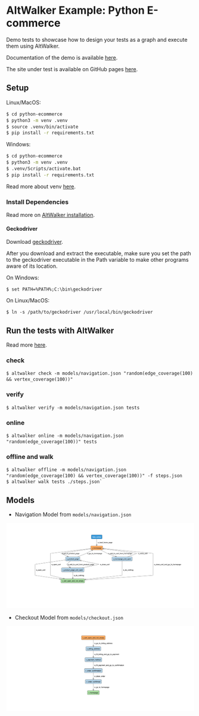 # AltWalker Example: Python E-commerce

Demo tests to showcase how to design your tests as a graph and execute them using AltWalker.

Documentation of the demo is available [here](https://altwalker.github.io/altwalker/examples/python/e-commerce-demo.html).

The site under test is available on GitHub pages [here](https://altwalker.github.io/jekyll-ecommerce/).

## Setup

Linux/MacOS:

```bash
$ cd python-ecommerce
$ python3 -m venv .venv
$ source .venv/bin/activate
$ pip install -r requirements.txt
```

Windows:

```bash
$ cd python-ecommerce
$ python3 -m venv .venv
$ .venv/Scripts/activate.bat
$ pip install -r requirements.txt
```

Read more about venv [here](https://docs.python.org/3/library/venv.html).

### Install Dependencies

Read more on [AltWalker installation](https://altwalker.github.io/altwalker/installation.html).

#### Geckodriver

Download [geckodriver](https://github.com/mozilla/geckodriver/releases).

After you download and extract the executable, make sure you set the path to the geckodriver executable in the Path variable to make other programs aware of its location.

On Windows:

```
$ set PATH=%PATH%;C:\bin\geckodriver
```

On Linux/MacOS:

```
$ ln -s /path/to/geckodriver /usr/local/bin/geckodriver
```

## Run the tests with AltWalker

Read more [here](https://altwalker.github.io/altwalker/examples/python/e-commerce-demo.html).

### check

```
$ altwalker check -m models/navigation.json "random(edge_coverage(100) && vertex_coverage(100))"
```

### verify

```
$ altwalker verify -m models/navigation.json tests
```

### online

```
$ altwalker online -m models/navigation.json "random(edge_coverage(100))" tests
```

### offline and walk

```
$ altwalker offline -m models/navigation.json "random(edge_coverage(100) && vertex_coverage(100))" -f steps.json
$ altwalker walk tests ./steps.json`
```

## Models

* Navigation Model from `models/navigation.json`

![Navigation Model](img/navigation-model.png)

* Checkout Model from `models/checkout.json`

![Checkout Model](img/checkout-model.png)
